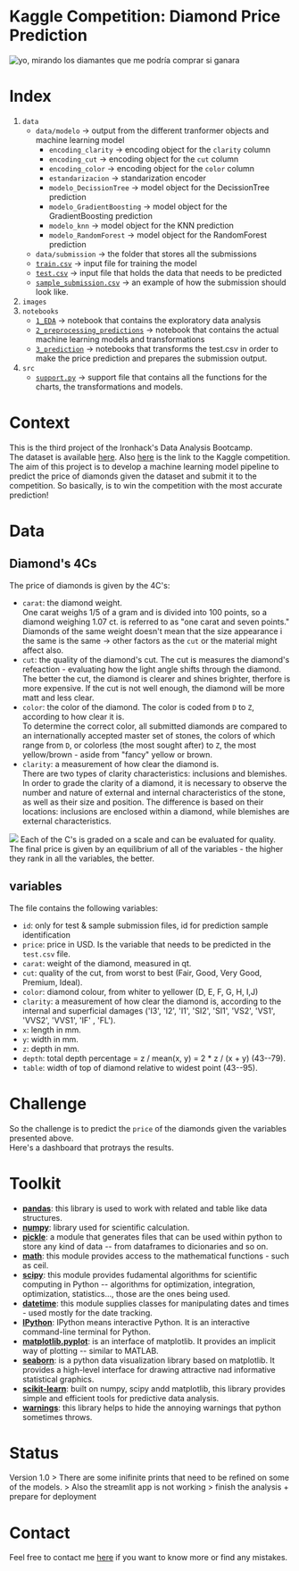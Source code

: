 # Kaggle Competition: Diamond Price Prediction

![yo, mirando los diamantes que me podría comprar si ganara](https://upload.wikimedia.org/wikipedia/commons/thumb/c/cd/Audrey_Hepburn_in_Breakfast_at_Tiffany%27s.jpg/640px-Audrey_Hepburn_in_Breakfast_at_Tiffany%27s.jpg)

# Index

1. `data`
    - `data/modelo` -> output from the different tranformer objects and machine learning model
        - `encoding_clarity` -> encoding object for the `clarity` column
        - `encoding_cut` -> encoding object for the `cut` column
        - `encoding_color` -> encoding object for the `color` column
        - `estandarizacion` -> standarization encoder 
        - `modelo_DecissionTree` -> model object for the DecissionTree prediction
        - `modelo_GradientBoosting` -> model object for the GradientBoosting prediction
        - `modelo_knn` -> model object for the KNN prediction
        - `modelo_RandomForest` -> model object for the RandomForest prediction
    - `data/submission` -> the folder that stores all the submissions
    - [`train.csv`](data/train.csv) -> input file for training the model
    - [`test.csv`](data/test.csv) -> input file that holds the data that needs to be predicted
    - [`sample_submission.csv`](data/sample_submission.csv) -> an example of how the submission should look like.
2. `images`
3. `notebooks`
    - [`1_EDA`](notebooks/1_EDA.ipynb) -> notebook that contains the exploratory data analysis
    - [`2_preprocessing_predictions`](notebooks/2_preprorcessing_predictions.ipynb) -> notebook that contains the actual machine learning models and transformations
    - [`3_prediction`](notebooks/3_prediction.ipynb) -> notebooks that transforms the test.csv in order to make the price prediction and prepares the submission output.
4. `src`
    - [`support.py`](src/support.py) -> support file that contains all the functions for the charts, the transformations and models.

# Context

This is the third project of the Ironhack's Data Analysis Bootcamp.
<br>The dataset is available [here](https://www.kaggle.com/competitions/diamonds-datamad1022/data). Also [here](https://www.kaggle.com/competitions/diamonds-datamad1022) is the link to the Kaggle competition.
<br>The aim of this project is to develop a machine learning model pipeline to predict the price of diamonds given the dataset and submit it to the competition. So basically, is to win the competition with the most accurate prediction!

# Data

## Diamond's 4Cs
The price of diamonds is given by the 4C's:
- `carat`: the diamond weight. 
<br>One carat weighs 1/5 of a gram and is divided into 100 points, so a diamond weighing 1.07 ct. is referred to as "one carat and seven points."
<br>Diamonds of the same weight doesn't mean that the size appearance i the same is the same -> other factors as the `cut` or the material might affect also.
- `cut`: the quality of the diamond's cut. The cut is measures the diamond's refeaction - evaluating how the light angle shifts through the diamond. The better the cut, the diamond is clearer and shines brighter, therfore is more expensive. If the cut is not well enough, the diamond will be more matt and less clear.
- `color`: the color of the diamond. The color is coded from `D` to `Z`, according to how clear it is. 
<br>To determine the correct color, all submitted diamonds are compared to an internationally accepted master set of stones, the colors of which range from `D`, or colorless (the most sought after) to `Z`, the most yellow/brown - aside from "fancy" yellow or brown.
- `clarity`: a measurement of how clear the diamond is.
<br>There are two types of clarity characteristics: inclusions and blemishes. In order to grade the clarity of a diamond, it is necessary to observe the number and nature of external and internal characteristics of the stone, as well as their size and position. The difference is based on their locations: inclusions are enclosed within a diamond, while blemishes are external characteristics.

![](https://www.igi.org/assets/images/diamond-4cs.jpg)
Each of the C's is graded on a scale and can be evaluated for quality. The final price is given by an equilibrium of all of the variables - the higher they rank in all the variables, the better.


## variables
The file contains the following variables:
- `id`: only for test & sample submission files, id for prediction sample identification
- `price`: price in USD. Is the variable that needs to be predicted in the `test.csv` file.
- `carat`: weight of the diamond, measured in qt.
- `cut`: quality of the cut, from worst to best (Fair, Good, Very Good, Premium, Ideal).
- `color`: diamond colour, from whiter to yellower (D, E, F, G, H, I,J)
- `clarity`: a measurement of how clear the diamond is, according to the internal and superficial damages ('I3', 'I2', 'I1', 'SI2', 'SI1', 'VS2', 'VS1', 'VVS2', 'VVS1', 'IF' , 'FL').
- `x`: length in mm.
- `y`: width in mm.
- `z`: depth in mm.
- `depth`: total depth percentage = z / mean(x, y) = 2 * z / (x + y) (43--79).
- `table`: width of top of diamond relative to widest point (43--95).

# Challenge

So the challenge is to predict the `price` of the diamonds given the variables presented above.
<br>Here's a dashboard that protrays the results.

# Toolkit

- [**pandas**](https://pypi.org/project/pandas/): this library is used to work with related and table like data structures.
- [**numpy**](https://pypi.org/project/numpy/): library used for scientific calculation.
- [**pickle**](https://docs.python.org/3/library/pickle.html): a module that generates files that can be used within python to store any kind of data -- from dataframes to dicionaries and so on.
- [**math**](https://docs.python.org/3/library/math.html): this module provides access to the mathematical functions - such as ceil.
- [**scipy**](https://scipy.org/): this module provides fudamental algorithms for scientific computing in Python -- algorithms for optimization, integration, optimization, statistics..., those are the ones being used.
- [**datetime**](https://docs.python.org/3/library/datetime.html): this module supplies classes for manipulating dates and times - used mostly for the date tracking.
- [**IPython**](https://ipython.readthedocs.io/en/stable/api/generated/IPython.display.html): IPython means interactive Python. It is an interactive command-line terminal for Python.
- [**matplotlib.pyplot**](https://matplotlib.org/3.5.3/api/_as_gen/matplotlib.pyplot.html): is an interface of matplotlib. It provides an implicit way of plotting -- similar to MATLAB.
- [**seaborn**](https://seaborn.pydata.org/): is a python data visualization library based on matplotlib. It provides a high-level interface for  drawing attractive nad informative statistical graphics.
- [**scikit-learn**](https://scikit-learn.org/stable/): built on numpy, scipy andd matplotlib, this library provides simple and efficient tools for predictive data analysis.
- [**warnings**](https://docs.python.org/3/library/warnings.html): this library helps to hide the annoying warnings that python sometimes throws.

# Status

Version 1.0 > There are some inifinite prints that need to be refined on some of the models. 
    > Also the streamlit app is not working > finish the analysis + prepare for deployment

# Contact

Feel free to contact me [here](mailto:annassanchez@gmail.com) if you want to know more or find any mistakes.

